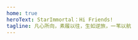 ```yaml
---
home: true
heroText: StarImmortal：Hi Friends!
tagline: 凡心所向，素履以往，生如逆旅，一苇以航
---
```


<template>
    <div class="container">
        <div class="footer">
          MIT Licensed | Copyright © 2022&nbsp;&nbsp;
          <a
            href="http://www.beian.miit.gov.cn"
            target="_blank"
            rel="nofollow me noopener noreferrer"
          >
          闽ICP备2022002343号-2
          </a>
        </div>
    </div>
</template>

<script>
  export default {
    data() {
      return {}
    },
    mounted() {},
    methods: {}
  }
</script>

<style scoped>
@import '/assets/font/font.css';

.footer {
  position: absolute;
  bottom: 0;
  transform: translate(-50%, -50%);
  left: 50%;
  clear:both;
  border-top: none !important;
}
</style>
